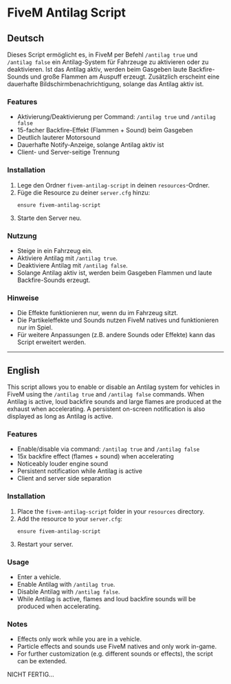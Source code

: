 # FiveM Antilag Script

## Deutsch

Dieses Script ermöglicht es, in FiveM per Befehl `/antilag true` und `/antilag false` ein Antilag-System für Fahrzeuge zu aktivieren oder zu deaktivieren. Ist das Antilag aktiv, werden beim Gasgeben laute Backfire-Sounds und große Flammen am Auspuff erzeugt. Zusätzlich erscheint eine dauerhafte Bildschirmbenachrichtigung, solange das Antilag aktiv ist.

### Features
- Aktivierung/Deaktivierung per Command: `/antilag true` und `/antilag false`
- 15-facher Backfire-Effekt (Flammen + Sound) beim Gasgeben
- Deutlich lauterer Motorsound
- Dauerhafte Notify-Anzeige, solange Antilag aktiv ist
- Client- und Server-seitige Trennung

### Installation
1. Lege den Ordner `fivem-antilag-script` in deinen `resources`-Ordner.
2. Füge die Resource zu deiner `server.cfg` hinzu:
   ```
   ensure fivem-antilag-script
   ```
3. Starte den Server neu.

### Nutzung
- Steige in ein Fahrzeug ein.
- Aktiviere Antilag mit `/antilag true`.
- Deaktiviere Antilag mit `/antilag false`.
- Solange Antilag aktiv ist, werden beim Gasgeben Flammen und laute Backfire-Sounds erzeugt.

### Hinweise
- Die Effekte funktionieren nur, wenn du im Fahrzeug sitzt.
- Die Partikeleffekte und Sounds nutzen FiveM natives und funktionieren nur im Spiel.
- Für weitere Anpassungen (z.B. andere Sounds oder Effekte) kann das Script erweitert werden.

---

## English

This script allows you to enable or disable an Antilag system for vehicles in FiveM using the `/antilag true` and `/antilag false` commands. When Antilag is active, loud backfire sounds and large flames are produced at the exhaust when accelerating. A persistent on-screen notification is also displayed as long as Antilag is active.

### Features
- Enable/disable via command: `/antilag true` and `/antilag false`
- 15x backfire effect (flames + sound) when accelerating
- Noticeably louder engine sound
- Persistent notification while Antilag is active
- Client and server side separation

### Installation
1. Place the `fivem-antilag-script` folder in your `resources` directory.
2. Add the resource to your `server.cfg`:
   ```
   ensure fivem-antilag-script
   ```
3. Restart your server.

### Usage
- Enter a vehicle.
- Enable Antilag with `/antilag true`.
- Disable Antilag with `/antilag false`.
- While Antilag is active, flames and loud backfire sounds will be produced when accelerating.

### Notes
- Effects only work while you are in a vehicle.
- Particle effects and sounds use FiveM natives and only work in-game.
- For further customization (e.g. different sounds or effects), the script can be extended.




NICHT FERTIG...
